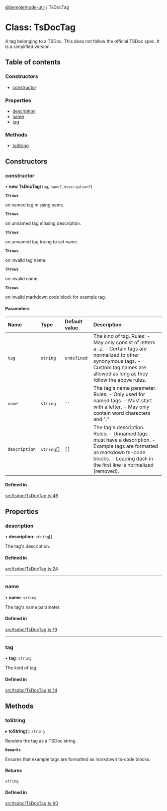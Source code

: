[@bemoje/node-util](/docs/index.md) / TsDocTag

# Class: TsDocTag

A tag belonging to a TSDoc.
This does not follow the official TSDoc spec. It is a simplified version.

## Table of contents

### Constructors

- [constructor](/docs/classes/TsDocTag.md#constructor)

### Properties

- [description](/docs/classes/TsDocTag.md#description)
- [name](/docs/classes/TsDocTag.md#name)
- [tag](/docs/classes/TsDocTag.md#tag)

### Methods

- [toString](/docs/classes/TsDocTag.md#tostring)

## Constructors

### constructor

• **new TsDocTag**(`tag`, `name?`, `description?`)

**`Throws`**

on named tag missing name.

**`Throws`**

on unnamed tag missing description.

**`Throws`**

on unnamed tag trying to set name.

**`Throws`**

on invalid tag name.

**`Throws`**

on invalid name.

**`Throws`**

on invalid markdown code block for example tag.

#### Parameters

| Name | Type | Default value | Description |
| :------ | :------ | :------ | :------ |
| `tag` | `string` | `undefined` | The kind of tag. Rules: - May only consist of letters a-z. - Certain tags are normalized to other synonymous tags. - Custom tag names are allowed as long as they follow the above rules. |
| `name` | `string` | `''` | The tag's name parameter. Rules: - Only used for named tags. - Must start with a letter. - May only contain word characters and ".". |
| `description` | `string`[] | `[]` | The tag's description. Rules: - Unnamed tags must have a description. - Example tags are formatted as markdown ts-code blocks. - Leading dash in the first line is normalized (removed). |

#### Defined in

[src/tsdoc/TsDocTag.ts:46](https://github.com/bemoje/bemoje-node-util/blob/f65e483/src/tsdoc/TsDocTag.ts#L46)

## Properties

### description

• **description**: `string`[]

The tag's description.

#### Defined in

[src/tsdoc/TsDocTag.ts:24](https://github.com/bemoje/bemoje-node-util/blob/f65e483/src/tsdoc/TsDocTag.ts#L24)

___

### name

• **name**: `string`

The tag's name parameter.

#### Defined in

[src/tsdoc/TsDocTag.ts:19](https://github.com/bemoje/bemoje-node-util/blob/f65e483/src/tsdoc/TsDocTag.ts#L19)

___

### tag

• **tag**: `string`

The kind of tag.

#### Defined in

[src/tsdoc/TsDocTag.ts:14](https://github.com/bemoje/bemoje-node-util/blob/f65e483/src/tsdoc/TsDocTag.ts#L14)

## Methods

### toString

▸ **toString**(): `string`

Renders the tag as a TSDoc string.

**`Remarks`**

Ensures that example tags are formatted as markdown ts-code blocks.

#### Returns

`string`

#### Defined in

[src/tsdoc/TsDocTag.ts:90](https://github.com/bemoje/bemoje-node-util/blob/f65e483/src/tsdoc/TsDocTag.ts#L90)
